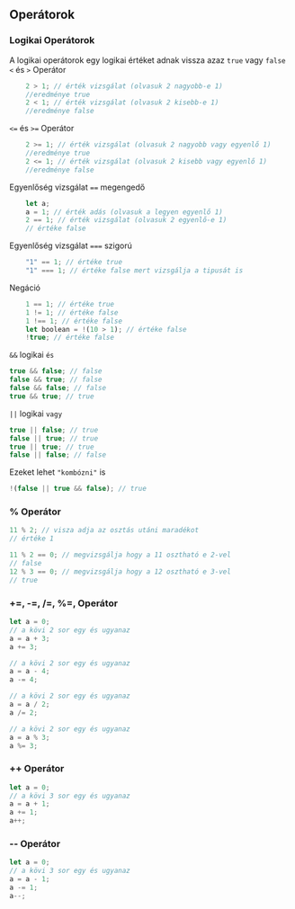 ## Operátorok
### Logikai Operátorok
A logikai operátorok egy logikai értéket adnak vissza azaz `true` vagy `false`  
`<` és `>` Operátor
```js
    2 > 1; // érték vizsgálat (olvasuk 2 nagyobb-e 1)
    //eredménye true
    2 < 1; // érték vizsgálat (olvasuk 2 kisebb-e 1)
    //eredménye false
```
`<=` és `>=` Operátor
```js
    2 >= 1; // érték vizsgálat (olvasuk 2 nagyobb vagy egyenlő 1)
    //eredménye true
    2 <= 1; // érték vizsgálat (olvasuk 2 kisebb vagy egyenlő 1)
    //eredménye false
```
Egyenlőség vizsgálat `==` megengedő
```js
    let a;
    a = 1; // érték adás (olvasuk a legyen egyenlő 1)
    2 == 1; // érték vizsgálat (olvasuk 2 egyenlő-e 1)
    // értéke false
```

Egyenlőség vizsgálat `===` szigorú
```js
    "1" == 1; // értéke true
    "1" === 1; // értéke false mert vizsgálja a tipusát is
```
Negáció
```js
    1 == 1; // értéke true
    1 != 1; // értéke false
    1 !== 1; // értéke false
    let boolean = !(10 > 1); // értéke false
    !true; // értéke false
```
`&&` logikai `és`
```js
true && false; // false
false && true; // false
false && false; // false
true && true; // true
```
`||` logikai `vagy`
```js
true || false; // true
false || true; // true
true || true; // true
false || false; // false
```
Ezeket lehet `"kombózni"` is
```js
!(false || true && false); // true
```
### % Operátor
```js
11 % 2; // visza adja az osztás utáni maradékot
// értéke 1
```
```js
11 % 2 == 0; // megvizsgálja hogy a 11 osztható e 2-vel
// false
12 % 3 == 0; // megvizsgálja hogy a 12 osztható e 3-vel
// true
```
### +=, -=, /=, %=, Operátor
```js
let a = 0;
// a kövi 2 sor egy és ugyanaz
a = a + 3;
a += 3;

// a kövi 2 sor egy és ugyanaz
a = a - 4;
a -= 4;

// a kövi 2 sor egy és ugyanaz
a = a / 2;
a /= 2;

// a kövi 2 sor egy és ugyanaz
a = a % 3;
a %= 3;
```
### ++ Operátor
```js
let a = 0;
// a kövi 3 sor egy és ugyanaz
a = a + 1;
a += 1;
a++;
```
### -- Operátor
```js
let a = 0;
// a kövi 3 sor egy és ugyanaz
a = a - 1;
a -= 1;
a--;
```
